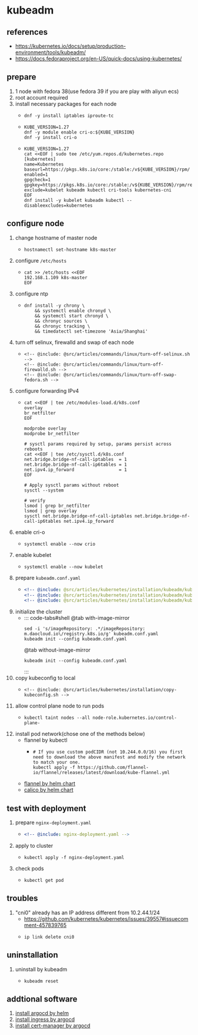 # kubeadm

## references

* https://kubernetes.io/docs/setup/production-environment/tools/kubeadm/
* https://docs.fedoraproject.org/en-US/quick-docs/using-kubernetes/

## prepare

1. 1 node with fedora 38(use fedora 39 if you are play with aliyun ecs)
2. root account required
3. install necessary packages for each node
    * ```shell
      dnf -y install iptables iproute-tc
      ```
    * ```shell
      KUBE_VERSION=1.27
      dnf -y module enable cri-o:${KUBE_VERSION}
      dnf -y install cri-o
      ```
    * ```shell
      KUBE_VERSION=1.27
      cat <<EOF | sudo tee /etc/yum.repos.d/kubernetes.repo
      [kubernetes]
      name=Kubernetes
      baseurl=https://pkgs.k8s.io/core:/stable:/v${KUBE_VERSION}/rpm/
      enabled=1
      gpgcheck=1
      gpgkey=https://pkgs.k8s.io/core:/stable:/v${KUBE_VERSION}/rpm/repodata/repomd.xml.key
      exclude=kubelet kubeadm kubectl cri-tools kubernetes-cni
      EOF
      dnf install -y kubelet kubeadm kubectl --disableexcludes=kubernetes
      ```

## configure node

1. change hostname of master node
    * ```shell
      hostnamectl set-hostname k8s-master
      ```
2. configure `/etc/hosts`
    * ```shell
      cat >> /etc/hosts <<EOF
      192.168.1.109 k8s-master
      EOF
      ```
3. configure ntp
    * ```shell
      dnf install -y chrony \
          && systemctl enable chronyd \
          && systemctl start chronyd \
          && chronyc sources \
          && chronyc tracking \
          && timedatectl set-timezone 'Asia/Shanghai'
      ```
4. turn off selinux, firewalld and swap of each node
    * ```shell
      <!-- @include: @src/articles/commands/linux/turn-off-selinux.sh -->
      <!-- @include: @src/articles/commands/linux/turn-off-firewalld.sh -->
      <!-- @include: @src/articles/commands/linux/turn-off-swap-fedora.sh -->
      ```
5. configure forwarding IPv4
    * ```shell
      cat <<EOF | tee /etc/modules-load.d/k8s.conf
      overlay
      br_netfilter
      EOF

      modprobe overlay
      modprobe br_netfilter

      # sysctl params required by setup, params persist across reboots
      cat <<EOF | tee /etc/sysctl.d/k8s.conf
      net.bridge.bridge-nf-call-iptables  = 1
      net.bridge.bridge-nf-call-ip6tables = 1
      net.ipv4.ip_forward                 = 1
      EOF

      # Apply sysctl params without reboot
      sysctl --system

      # verify
      lsmod | grep br_netfilter
      lsmod | grep overlay
      sysctl net.bridge.bridge-nf-call-iptables net.bridge.bridge-nf-call-ip6tables net.ipv4.ip_forward
      ```
6. enable cri-o
    * ```shell
      systemctl enable --now crio
      ```
7. enable kubelet
    * ```shell
      systemctl enable --now kubelet
      ```
8. prepare `kubeadm.conf.yaml`
    * ```yaml
      <!-- @include: @src/articles/kubernetes/installation/kubeadm/kubeadm.conf.yaml{1,9} -->
      <!-- @include: @src/articles/kubernetes/installation/kubeadm/kubeadm.conf.yaml{10,22} -->
      <!-- @include: @src/articles/kubernetes/installation/kubeadm/kubeadm.conf.yaml{23-} -->
      ```
9. initialize the cluster
    * ::: code-tabs#shell
      @tab with-image-mirror
      ```shell
      sed -i 's/imageRepository: .*/imageRepository: m.daocloud.io\/registry.k8s.io/g' kubeadm.conf.yaml
      kubeadm init --config kubeadm.conf.yaml
      ```
      @tab without-image-mirror
      ```shell
      kubeadm init --config kubeadm.conf.yaml
      ```
      :::
10. copy kubeconfig to local
    * ```shell
      <!-- @include: @src/articles/kubernetes/installation/copy-kubeconfig.sh -->
      ```
11. allow control plane node to run pods
    * ```shell
      kubectl taint nodes --all node-role.kubernetes.io/control-plane-
      ```
12. install pod network(chose one of the methods below)
    * flannel by kubectl
        + ```shell
          # If you use custom podCIDR (not 10.244.0.0/16) you first need to download the above manifest and modify the network to match your one.
          kubectl apply -f https://github.com/flannel-io/flannel/releases/latest/download/kube-flannel.yml
          ```
    * [flannel by helm chart](../../helm/flannel/README.md)
    * [calico by helm chart](../../helm/calico/README.md)

## test with deployment

1. prepare `nginx-deployment.yaml`
    * ```yaml
      <!-- @include: nginx-deployment.yaml -->
      ```
2. apply to cluster
    * ```shell
      kubectl apply -f nginx-deployment.yaml
      ```
3. check pods
    * ```shell
      kubectl get pod
      ```

## troubles
1. "cni0" already has an IP address different from 10.2.44.1/24
    * https://github.com/kubernetes/kubernetes/issues/39557#issuecomment-457839765
    * ```shell
      ip link delete cni0
      ```

## uninstallation
1. uninstall by kubeadm
    * ```shell
      kubeadm reset
      ```

## addtional software
1. [install argocd by helm](../../helm/argocd/README.md)
2. [install ingress by argocd](../../argocd/ingress/README.md)
3. [install cert-manager by argocd](../../argocd/cert-manager/README.md)
